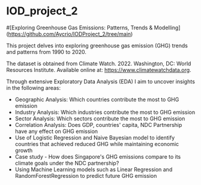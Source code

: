 # IOD_project_2

#[Exploring Greenhouse Gas Emissions: Patterns, Trends & Modelling] (https://github.com/Aycrio/IODProject_2/tree/main)

This project delves into exploring greenhouse gas emission (GHG) trends and patterns from 1990 to 2020. 

The dataset is obtained from Climate Watch. 2022. Washington, DC: World Resources Institute. 
Available online at: https://www.climatewatchdata.org.

Through extensive Exploratory Data Analysis (EDA) I aim to uncover insights in the following areas:

* Geographic Analysis: Which countries contribute the most to GHG emission
* Industry Analysis: Which industries contribute the most to GHG emission
* Sector Analysis: Which sectors contribute the most to GHG emission
* Correlation Analysis: Does GDP, countries' capita, NDC Partnership have any effect on GHG emission 
*   Use of Logistic Regression and Naive Bayesian model to identify countries that achieved reduced GHG while maintaining economic growth
* Case study - How does Singapore's GHG emissions compare to its climate goals under the NDC partnership?
*   Using Machine Learning models such as Linear Regression and RandomForestRegression to predict future GHG emission
